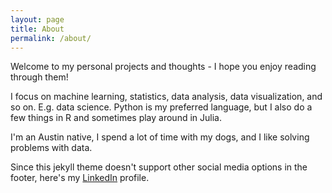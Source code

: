 ```yaml
---
layout: page
title: About
permalink: /about/
---
```


Welcome to my personal projects and thoughts - I hope you enjoy reading through them!

I focus on machine learning, statistics, data analysis, data visualization, and so on.  E.g. data science.  Python is my preferred language, but I also do a few things in R and sometimes play around in Julia.

I'm an Austin native, I spend a lot of time with my dogs, and I like solving problems with data.

Since this jekyll theme doesn't support other social media options in the footer, here's my [LinkedIn](https://linkedin.com/in/macalusojeff) profile.

<!-- This is the base Jekyll theme. You can find out more info about customizing your Jekyll theme, as well as basic Jekyll usage documentation at [jekyllrb.com](http://jekyllrb.com/)

You can find the source code for the Jekyll new theme at:
{% include icon-github.html username="jekyll" %} /
[minima](https://github.com/jekyll/minima)

You can find the source code for Jekyll at
{% include icon-github.html username="jekyll" %} /
[jekyll](https://github.com/jekyll/jekyll)
 -->